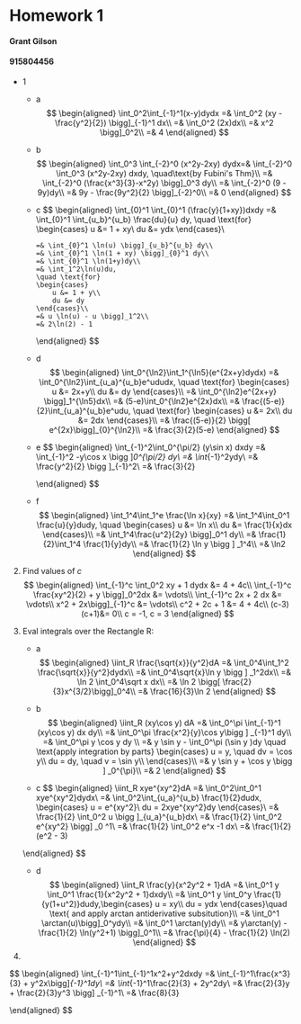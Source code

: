 # Homework 1
#### Grant Gilson
#### 915804456

* 1
  * a
    $$
    \begin{aligned}
        \int_0^2\int_{-1}^1(x-y)dydx =&
        \int_0^2 (xy - \frac{y^2}{2}) \bigg]_{-1}^1 dx\\
        =& \int_0^2 (2x)dx\\
        =& x^2 \bigg]_0^2\\
        =& 4
    \end{aligned}
    $$

  * b
    $$
    \begin{aligned}
        \int_0^3 \int_{-2}^0 (x^2y-2xy) dydx=&
        \int_{-2}^0 \int_0^3 (x^2y-2xy) dxdy, \quad\text{by Fubini's Thm}\\
        =& \int_{-2}^0 (\frac{x^3}{3}-x^2y) \bigg]_0^3 dy\\
        =& \int_{-2}^0 (9 - 9y)dy\\
        =& 9y - \frac{9y^2}{2} \bigg]_{-2}^0\\
        =& 0
    \end{aligned}
    $$
  * c
    $$
    \begin{aligned}
        \int_{0}^1 \int_{0}^1 (\frac{y}{1+xy})dxdy =&
        \int_{0}^1 \int_{u_b}^{u_b} \frac{du}{u} dy, \quad \text{for}
        \begin{cases}
            u &= 1 + xy\\
            du &= ydx
        \end{cases}\\

        =& \int_{0}^1 \ln(u) \bigg]_{u_b}^{u_b} dy\\
        =& \int_{0}^1 \ln(1 + xy) \bigg]_{0}^1 dy\\
        =& \int_{0}^1 \ln(1+y)dy\\
        =& \int_1^2\ln(u)du, 
        \quad \text{for}  
        \begin{cases}
            u &= 1 + y\\
            du &= dy
        \end{cases}\\
        =& u \ln(u) - u \bigg]_1^2\\
        =& 2\ln(2) - 1
    \end{aligned}
    $$
  * d 
    $$
    \begin{aligned}
        \int_0^{\ln2}\int_1^{\ln5}(e^{2x+y}dydx) =&
        \int_0^{\ln2}\int_{u_a}^{u_b}e^ududx, 
        \quad \text{for}
        \begin{cases}
          u &= 2x+y\\
          du &= dy
        \end{cases}\\
        =& \int_0^{\ln2}e^{2x+y} \bigg]_1^{\ln5}dx\\
        =& (5-e)\int_0^{\ln2}e^{2x}dx\\
        =& \frac{(5-e)}{2}\int_{u_a}^{u_b}e^udu,
        \quad \text{for}
        \begin{cases}
          u &= 2x\\
          du &= 2dx
        \end{cases}\\
        =& \frac{(5-e)}{2} \bigg[ e^{2x}\bigg]_{0}^{\ln2}\\
        =& \frac{3}{2}(5-e)
    \end{aligned}
    $$
  * e
    $$
    \begin{aligned}
      \int_{-1}^2\int_0^{\pi/2} (y\sin x) dxdy
      =& \int_{-1}^2 -y\cos x \bigg ]_0^{\pi/2} dy\\
      =& \int_{-1}^2ydy\\
      =& \frac{y^2}{2} \bigg ]_{-1}^2\\
      =& \frac{3}{2}

    \end{aligned}
    $$
  * f
    $$
    \begin{aligned}
      \int_1^4\int_1^e \frac{\ln x}{xy} =& 
      \int_1^4\int_0^1 \frac{u}{y}dudy, \quad
      \begin{cases}
        u &= \ln x\\
        du &= \frac{1}{x}dx
      \end{cases}\\
      =& \int_1^4\frac{u^2}{2y} \bigg]_0^1 dy\\
      =& \frac{1}{2}\int_1^4 \frac{1}{y}dy\\
      =& \frac{1}{2} \ln y \bigg ] _1^4\\
      =& \ln2
    \end{aligned}
    $$

2. Find values of $c$ 
$$
\begin{aligned}
  \int_{-1}^c \int_0^2 xy + 1 dydx &= 4 + 4c\\
   \int_{-1}^c \frac{xy^2}{2} + y \bigg]_0^2dx &= \vdots\\
   \int_{-1}^c 2x + 2 dx &= \vdots\\
   x^2 + 2x\bigg]_{-1}^c &= \vdots\\
   c^2 + 2c + 1 &= 4 + 4c\\
   (c-3)(c+1)&= 0\\
   c = -1, c = 3
\end{aligned}
$$

3. Eval integrals over the Rectangle R:
     * a
     $$
     \begin{aligned}
       \iint_R \frac{\sqrt{x}}{y^2}dA 
       =& \int_0^4\int_1^2 \frac{\sqrt{x}}{y^2}dydx\\
       =& \int_0^4\sqrt{x}\ln y \bigg ] _1^2dx\\
       =& \ln 2 \int_0^4\sqrt x dx\\
       =& \ln 2 \bigg[ \frac{2}{3}x^{3/2}\bigg]_0^4\\
       =& \frac{16}{3}\ln 2
     \end{aligned}
     $$  
     * b 
     $$
     \begin{aligned}
       \iint_R (xy\cos y) dA 
       =& \int_0^\pi \int_{-1}^1 (xy\cos y) dx dy\\
       =& \int_0^\pi \frac{x^2}{y}\cos y\bigg ] _{-1}^1 dy\\
       =& \int_0^\pi y \cos y dy \\
       =& y \sin y - \int_0^\pi (\sin y )dy \quad \text{apply integration by parts}
       \begin{cases}
         u = y, \quad dv = \cos y\\
         du = dy, \quad v = \sin y\\
       \end{cases}\\
       =& y \sin y + \cos y \bigg ] _0^{\pi}\\
       =& 2
     \end{aligned}
     $$

     * c
     $$
     \begin{aligned}
       \iint_R xye^{xy^2}dA 
       =& \int_0^2\int_0^1 xye^{xy^2}dydx\\
       =& \int_0^2\int_{u_a}^{u_b} \frac{1}{2}dudx, 
       \begin{cases}
         u = e^{xy^2}\\
         du = 2xye^{xy^2}dy
       \end{cases}\\
       =& \frac{1}{2} \int_0^2 u \bigg ]_{u_a}^{u_b}dx\\
       =& \frac{1}{2} \int_0^2 e^{xy^2} \bigg] _0 ^1\\
       =& \frac{1}{2} \int_0^2 e^x -1 dx\\
       =& \frac{1}{2} (e^2 - 3)

     \end{aligned}
     $$

     * d 
     $$
     \begin{aligned}
       \iint_R \frac{y}{x^2y^2 + 1}dA 
       =& \int_0^1 y \int_0^1 \frac{1}{x^2y^2 + 1}dxdy\\
       =& \int_0^1 y \int_0^y \frac{1}{y(1+u^2)}dudy,\begin{cases}
         u = xy\\
         du = ydx
       \end{cases}\quad \text{ and apply arctan antiderivative subsitution}\\
       =& \int_0^1 \arctan(u)\bigg]_0^ydy\\
       =& \int_0^1 \arctan(y)dy\\
       =& y\arctan(y) - \frac{1}{2} \ln(y^2+1) \bigg]_0^1\\
       =& \frac{\pi}{4} - \frac{1}{2} \ln(2)
     \end{aligned}
     $$

4. 
  $$
  \begin{aligned}
    \int_{-1}^1\int_{-1}^1x^2+y^2dxdy
    =& \int_{-1}^1\frac{x^3}{3} + y^2x\bigg]_{-1}^1dy\\
    =& \int_{-1}^1\frac{2}{3} + 2y^2dy\\
    =& \frac{2}{3}y + \frac{2}{3}y^3 \bigg] _{-1}^1\\
    =& \frac{8}{3}

  \end{aligned}
  $$
